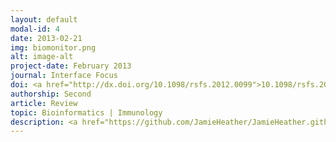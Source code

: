 ```yaml
---
layout: default
modal-id: 4
date: 2013-02-21
img: biomonitor.png
alt: image-alt
project-date: February 2013
journal: Interface Focus
doi: <a href="http://dx.doi.org/10.1098/rsfs.2012.0099">10.1098/rsfs.2012.0099</a>
authorship: Second
article: Review
topic: Bioinformatics | Immunology
description: <a href="https://github.com/JamieHeather/JamieHeather.github.io/raw/master/_pdfs/Thomas_2013_IntFoc_Immune_Biomonitor.pdf">Download pdf</a><p>This review was a group effort from the Innate2Adaptive team. We were actually invited to submit by the Royal Society (who run Interface Focus) for their 2013 edition of <i>The Virtual Physiological Human</i>. This review just uses some examples of how we can use high-throughput and omics technologies to gain insight into what an immune system is doing, and the physiological state of that indivual - using this data as a biomonitor. Nic and I together wrote the section on adaptive immunity, covering the basics of TCR and BCR repertoire sequencing.
---
```

